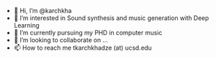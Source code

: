 - 👋 Hi, I’m @karchkha
- 👀 I’m interested in Sound synthesis and music generation with Deep Learning
- 🌱 I’m currently pursuing my PHD in computer music
- 💞️ I’m looking to collaborate on ...
- 📫 How to reach me tkarchkhadze (at) ucsd.edu

<!---
karchkha/karchkha is a ✨ special ✨ repository because its `README.md` (this file) appears on your GitHub profile.
You can click the Preview link to take a look at your changes.
--->
